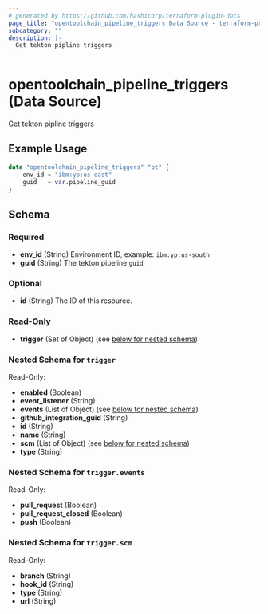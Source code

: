 ```yaml
---
# generated by https://github.com/hashicorp/terraform-plugin-docs
page_title: "opentoolchain_pipeline_triggers Data Source - terraform-provider-opentoolchain"
subcategory: ""
description: |-
  Get tekton pipline triggers
---
```


# opentoolchain_pipeline_triggers (Data Source)

Get tekton pipline triggers

## Example Usage

```terraform
data "opentoolchain_pipeline_triggers" "pt" {
    env_id = "ibm:yp:us-east"
    guid   = var.pipeline_guid
}
```

<!-- schema generated by tfplugindocs -->
## Schema

### Required

- **env_id** (String) Environment ID, example: `ibm:yp:us-south`
- **guid** (String) The tekton pipeline `guid`

### Optional

- **id** (String) The ID of this resource.

### Read-Only

- **trigger** (Set of Object) (see [below for nested schema](#nestedatt--trigger))

<a id="nestedatt--trigger"></a>
### Nested Schema for `trigger`

Read-Only:

- **enabled** (Boolean)
- **event_listener** (String)
- **events** (List of Object) (see [below for nested schema](#nestedobjatt--trigger--events))
- **github_integration_guid** (String)
- **id** (String)
- **name** (String)
- **scm** (List of Object) (see [below for nested schema](#nestedobjatt--trigger--scm))
- **type** (String)

<a id="nestedobjatt--trigger--events"></a>
### Nested Schema for `trigger.events`

Read-Only:

- **pull_request** (Boolean)
- **pull_request_closed** (Boolean)
- **push** (Boolean)


<a id="nestedobjatt--trigger--scm"></a>
### Nested Schema for `trigger.scm`

Read-Only:

- **branch** (String)
- **hook_id** (String)
- **type** (String)
- **url** (String)


